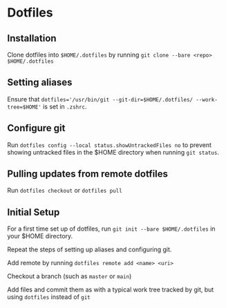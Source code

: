 # Dotfiles

## Installation

Clone dotfiles into `$HOME/.dotfiles` by running
`git clone --bare <repo> $HOME/.dotfiles`

## Setting aliases

Ensure that `dotfiles='/usr/bin/git --git-dir=$HOME/.dotfiles/ --work-tree=$HOME'`
is set in `.zshrc`.

## Configure git

Run `dotfiles config --local status.showUntrackedFiles no` to prevent showing
untracked files in the $HOME directory when running `git status`.

## Pulling updates from remote dotfiles

Run `dotfiles checkout` or `dotfiles pull`

## Initial Setup

For a first time set up of dotfiles, run `git init --bare $HOME/.dotfiles` in
your $HOME directory.


Repeat the steps of setting up aliases and configuring git.


Add remote by running `dotfiles remote add <name> <uri>`


Checkout a branch (such as `master` or `main`)

Add files and commit them as with a typical work tree tracked by git, but using
`dotfiles` instead of `git`

